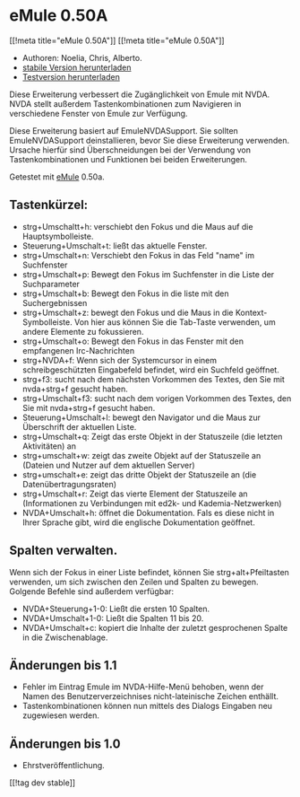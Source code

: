 # eMule 0.50A #
[[!meta title="eMule 0.50A"]]
[[!meta title="eMule 0.50A"]]

*	Authoren: Noelia, Chris, Alberto.
*	[stabile Version herunterladen][1]
*	[Testversion herunterladen][1]

Diese Erweiterung verbessert die Zugänglichkeit von Emule mit NVDA.  NVDA
stellt außerdem Tastenkombinationen zum Navigieren in verschiedene Fenster
von Emule zur Verfügung. 

Diese Erweiterung basiert auf EmuleNVDASupport. Sie sollten EmuleNVDASupport
deinstallieren, bevor Sie diese Erweiterung verwenden. Ursache hierfür sind
Überschneidungen bei der Verwendung von Tastenkombinationen und Funktionen
bei beiden Erweiterungen.

Getestet mit [eMule][2] 0.50a.

## Tastenkürzel: ##

*	strg+Umschaltt+h: verschiebt den Fokus und die Maus auf die
  Hauptsymbolleiste.
*	Steuerung+Umschalt+t: ließt das aktuelle Fenster.
*	strg+Umschalt+n: Verschiebt den Fokus in das Feld "name" im Suchfenster
*	strg+Umschalt+p: Bewegt den Fokus im Suchfenster in die Liste der
  Suchparameter
*	strg+Umschalt+b: Bewegt den Fokus in die liste mit den Suchergebnissen
*	strg+Umschalt+z: bewegt den Fokus und die Maus in die
  Kontext-Symbolleiste. Von hier aus können Sie die Tab-Taste verwenden, um
  andere Elemente zu fokussieren.
*	strg+Umschalt+o: Bewegt den Fokus in das Fenster mit den empfangenen
  Irc-Nachrichten
*	strg+NVDA+f: Wenn sich der Systemcursor in einem schreibgeschützten
  Eingabefeld befindet, wird ein Suchfeld geöffnet.
*	strg+f3: sucht nach dem nächsten Vorkommen des Textes, den Sie mit
  nvda+strg+f gesucht haben.
*	strg+Umschalt+f3: sucht nach dem vorigen Vorkommen des Textes, den Sie mit
  nvda+strg+f gesucht haben.
*	Steuerung+Umschalt+l: bewegt den Navigator und die Maus zur Überschrift
  der aktuellen Liste.
*	strg+Umschalt+q: Zeigt das erste Objekt in der Statuszeile (die letzten
  Aktivitäten) an
*	strg+umschalt+w: zeigt das zweite Objekt auf der Statuszeile an (Dateien
  und Nutzer auf dem aktuellen Server)
*	strg+umschalt+e: zeigt das dritte Objekt der Statuszeile an (die
  Datenübertragungsraten)
*	strg+Umschalt+r: Zeigt das vierte Element der Statuszeile an
  (Informationen zu Verbindungen mit ed2k- und Kademia-Netzwerken)
*	NVDA+Umschalt+h: öffnet die Dokumentation. Fals es diese nicht in Ihrer
  Sprache gibt, wird die englische Dokumentation geöffnet.

## Spalten verwalten. ##

Wenn sich der Fokus in einer Liste befindet, können Sie strg+alt+Pfeiltasten
verwenden, um sich zwischen den Zeilen und Spalten zu bewegen. Golgende
Befehle sind außerdem verfügbar:

*	NVDA+Steuerung+1-0: Ließt die ersten 10 Spalten.
*	NVDA+Umschalt+1-0: Ließt die Spalten 11 bis 20.
*	NVDA+Umschalt+c: kopiert die Inhalte der zuletzt gesprochenen Spalte in
  die Zwischenablage.

## Änderungen bis 1.1 ##
*	 Fehler im Eintrag Emule im NVDA-Hilfe-Menü behoben, wenn der Namen des
   Benutzerverzeichnises nicht-lateinische Zeichen enthällt.
*	 Tastenkombinationen können nun mittels des Dialogs Eingaben neu
   zugewiesen werden.

## Änderungen bis 1.0 ##
*	 Ehrstveröffentlichung.

[[!tag dev stable]]

[1]: http://addons.nvda-project.org/files/get.php?file=em

[2]: http://www.emule-project.net

[3]: http://addons.nvda-project.org/files/get.php?file=em-dev
